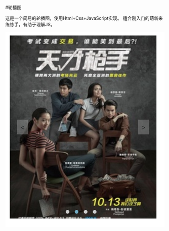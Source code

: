 #轮播图

这是一个简易的轮播图，使用Html+Css+JavaScript实现。
适合刚入门的萌新来练练手，有助于理解JS。

![preview](./img/preview.png "preview")